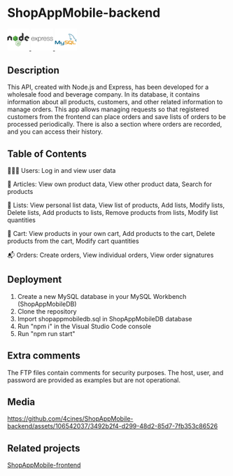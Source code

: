 # ShopAppMobile-backend
<a href="https://nodejs.org" rel="nofollow"> <img width="10%" src="https://raw.githubusercontent.com/devicons/devicon/master/icons/nodejs/nodejs-original-wordmark.svg" alt="nodejs" style="max-width: 100%;"> </a>  <a href="https://expressjs.com" rel="nofollow"> <img width="10%" src="https://raw.githubusercontent.com/devicons/devicon/master/icons/express/express-original-wordmark.svg" alt="express" style="max-width: 100%;"> </a><a href="https://www.mysql.com/" rel="nofollow"> <img width="10%" src="https://raw.githubusercontent.com/devicons/devicon/master/icons/mysql/mysql-original-wordmark.svg" alt="mysql" style="max-width: 100%;"> </a>

## Description
This API, created with Node.js and Express, has been developed for a wholesale food and beverage company. In its database, it contains information about all products, customers, and other related information to manage orders. This app allows managing requests so that registered customers from the frontend can place orders and save lists of orders to be processed periodically. There is also a section where orders are recorded, and you can access their history.

## Table of Contents
👨‍👦‍👦 Users:
Log in and view user data

🍗 Articles:
View own product data,
View other product data,
Search for products

📃 Lists:
View personal list data,
View list of products,
Add lists,
Modify lists,
Delete lists,
Add products to lists,
Remove products from lists,
Modify list quantities

🛒 Cart:
View products in your own cart,
Add products to the cart,
Delete products from the cart,
Modify cart quantities

📬 Orders:
Create orders,
View individual orders,
View order signatures

## Deployment
1. Create a new MySQL database in your MySQL Workbench (ShopAppMobileDB)
3. Clone the repository
4. Import shopappmobiledb.sql in ShopAppMobileDB database
5. Run "npm i" in the Visual Studio Code console
6. Run "npm run start"

## Extra comments
The FTP files contain comments for security purposes. The host, user, and password are provided as examples but are not operational.

## Media


https://github.com/4cines/ShopAppMobile-backend/assets/106542037/3492b2f4-d299-48d2-85d7-7fb353c86526



## Related projects
[ShopAppMobile-frontend](https://github.com/4cines/ShopAppMobile-frontend)
